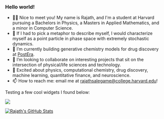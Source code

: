### Hello world!

- 👋🏾 Nice to meet you! My name is Rajath, and I'm a student at Harvard pursuing a Bachelors in Physics, a Masters in Applied Mathematics, and a minor in Computer Science.
- 🤔 If I had to pick a metaphor to describe myself, I would characterize myself as a point particle in phase space with extremely stochastic dynamics.
- 🔭 I’m currently building generative chemistry models for drug discovery at [PostEra](https://postera.ai/).
- 👯 I’m looking to collaborate on interesting projects that sit on the intersection of physical/life sciences and technology. 
- 💬 Excited about physics, computational chemistry, drug discovery, machine learning, quantitative finance, and neuroscience.
- 📫 How to reach me: email me at rajathsalegame@college.harvard.edu! 

Testing a few cool widgets I found below: 

![](https://komarev.com/ghpvc/?username=rajathsalegame)

[![Rajath's GitHub Stats](https://github-readme-stats.vercel.app/api?username=rajathsalegame&count_private=True&show_icons=true)](https://github.com/anuraghazra/github-readme-stats)

